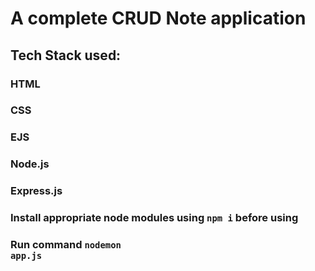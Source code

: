 # A complete CRUD Note application

## Tech Stack used:
### HTML
### CSS
### EJS
### Node.js
### Express.js

### Install appropriate node modules using <code>npm i</code> before using

### Run command <code>nodemon app.js</code>
